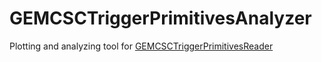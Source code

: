 # GEMCSCTriggerPrimitivesAnalyzer
Plotting and analyzing tool for [GEMCSCTriggerPrimitivesReader](https://github.com/mkizilov/GEMCSCTriggerPrimitivesReader)
